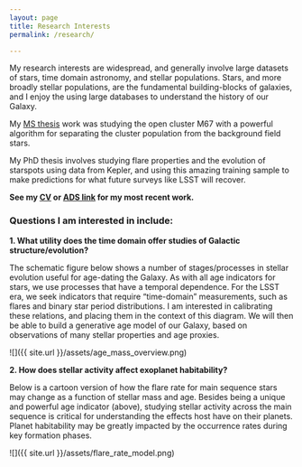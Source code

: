```yaml
---
layout: page
title: Research Interests
permalink: /research/

---
```


My research interests are widespread, and generally involve large datasets of stars, time domain astronomy, and stellar populations. Stars, and more broadly stellar populations, are the fundamental building-blocks of galaxies, and I enjoy the using large databases to understand the history of our Galaxy. 

My [MS thesis](http://adsabs.harvard.edu/abs/2010ApJ...711..559D) work was studying the open cluster M67 with a powerful algorithm for separating the cluster population from the background field stars. 

My PhD thesis involves studying flare properties and the 
evolution of starspots using data from Kepler, and 
using this amazing training sample to make 
predictions for what future surveys like LSST will recover. 

**See my [CV](http://goo.gl/vBlVs) or [ADS link](http://adsabs.harvard.edu/cgi-bin/nph-abs_connect?return_req=no_params&author=Davenport,%20James%20R.%20A.&db_key=AST) for my most recent work.**

<h3>Questions I am interested in include:</h3>

**1. What utility does the time domain offer studies of Galactic structure/evolution?**

The schematic figure below shows a number of stages/processes in stellar evolution useful for age-dating the Galaxy. As with all age indicators for stars, we use processes that have a temporal dependence. For the LSST era, we seek indicators that require “time-domain” measurements, such as flares and binary star period distributions. I am interested in calibrating these relations, and placing them in the context of this diagram. We will then be able to build a generative age model of our Galaxy, based on observations of many stellar properties and age proxies.

![]({{ site.url }}/assets/age_mass_overview.png)

**2. How does stellar activity affect exoplanet habitability?**

Below is a cartoon version of how the flare rate for main sequence stars may change as a function of stellar mass and age. Besides being a unique and powerful age indicator (above), studying stellar activity across the main sequence is critical for understanding the effects host have on their planets. Planet habitability may be greatly impacted by the occurrence rates during key formation phases.

![]({{ site.url }}/assets/flare_rate_model.png)